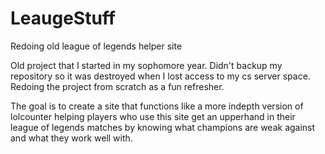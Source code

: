 # LeaugeStuff
Redoing old league of legends helper site

Old project that I started in my sophomore year. Didn't backup my repository so it was destroyed when I lost access to my cs server space. Redoing the project from scratch as a fun refresher. 

The goal is to create a site that functions like a more indepth version of lolcounter helping players who use this site get an upperhand in their league of legends matches by knowing what champions are weak against and what they work well with.
